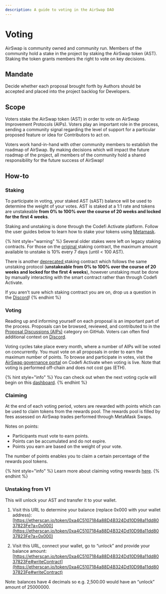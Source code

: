 ```yaml
---
description: A guide to voting in the AirSwap DAO
---
```


# Voting

AirSwap is community owned and community run. Members of the community hold a stake in the project by staking the AirSwap token (AST). Staking the token grants members the right to vote on key decisions.

## Mandate

Decide whether each proposal brought forth by Authors should be accepted and placed into the project backlog for Developers.

## Scope

Voters stake the AirSwap token (AST) in order to vote on AirSwap Improvement Protocols (AIPs). Voters play an important role in the process, sending a community signal regarding the level of support for a particular proposed feature or idea for Contributors to act on.

Voters work hand-in-hand with other community members to establish the roadmap of AirSwap. By making decisions which will impact the future roadmap of the project, all members of the community hold a shared responsibility for the future success of AirSwap!

## How-to

### Staking

To participate in voting, your staked AST (sAST) balance will be used to determine the weight of your votes. AST is staked at a 1:1 rate and tokens are unstakeable **from 0% to 100% over the course of 20 weeks and locked for the first 4 weeks**.

Staking and unstaking is done through the Codefi Activate platform. Follow the user guides below to learn how to stake your tokens using [Metamask](https://metamask.io).

{% hint style="warning" %}
Several older stakes were left on legacy staking contracts. For those on the [original ](https://etherscan.io/address/0xa4C5107184a88D4B324Dd10D98a11dd8037823Fe)staking contract, the maximum amount available to unstake is 10% every 7 days (until < 100 AST).

There is another [deprecated ](https://etherscan.io/address/0x704c5818b574358dfb5225563852639151a943ec)staking contract which follows the same unstaking protocol (**unstakeable from 0% to 100% over the course of 20 weeks and locked for the first 4 weeks**), however unstaking must be done by manually interacting with the smart contract rather than through Codefi Activate.

If you aren't sure which staking contract you are on, drop us a question in the [Discord](https://chat.airswap.io)!
{% endhint %}

### Voting

Reading up and informing yourself on each proposal is an important part of the process. Proposals can be browsed, reviewed, and contributed to in the [Proposal Discussions (AIPs)](https://github.com/airswap/airswap-aips/issues) category on GitHub. Voters can often find additional context on [Discord](https://chat.airswap.io).

Voting cycles take place every month, where a number of AIPs will be voted on concurrently. You must vote on all proposals in order to earn the maximum number of points. To browse and participate in votes, visit the [AirSwap governance portal](https://activate.codefi.network/staking/airswap/governance) on Codefi Activate when voting is live. Note that voting is performed off-chain and does not cost gas (ETH).

{% hint style="info" %}
You can check out when the next voting cycle will begin on this [dashboard](https://dune.xyz/agrimony/airswap_3).
{% endhint %}

### Claiming

At the end of each voting period, voters are rewarded with points which can be used to claim tokens from the rewards pool. The rewards pool is filled by fees assessed on AirSwap trades performed through MetaMask Swaps.

Notes on points:

- Participants must vote to earn points.
- Points can be accumulated and do not expire.
- Points you earn are based on the weight of your vote.

The number of points enables you to claim a certain percentage of the rewards pool tokens.

{% hint style="info" %}
Learn more about claiming voting rewards [here](../community/rewards.md#voting-rewards).
{% endhint %}

### Unstaking from V1

This will unlock your AST and transfer it to your wallet.

1. Visit this URL to determine your balance (replace 0x000 with your wallet address):
   [https://etherscan.io/token/0xa4C5107184a88D4B324Dd10D98a11dd8037823Fe?a=0x000](https://etherscan.io/token/0xa4C5107184a88D4B324Dd10D98a11dd8037823Fe?a=0x000)

2. Visit this URL, connect your wallet, go to “unlock” and provide your balance amount:
   [https://etherscan.io/token/0xa4C5107184a88D4B324Dd10D98a11dd8037823Fe#writeContract](https://etherscan.io/token/0xa4C5107184a88D4B324Dd10D98a11dd8037823Fe#writeContract)

Note: balances have 4 decimals so e.g. 2,500.00 would have an “unlock” amount of 25000000.
